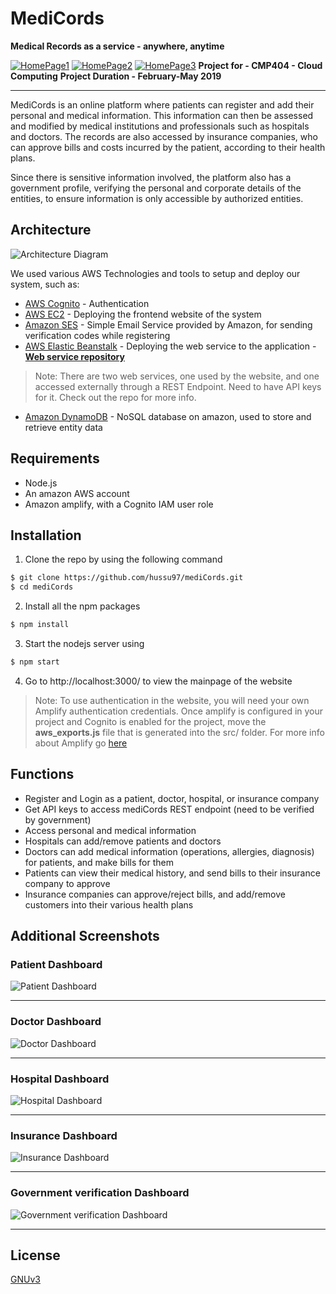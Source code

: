 # MediCords

**Medical Records as a service - anywhere, anytime**

[![HomePage1](/screenshots/homepage1.png)](http://ec2-34-248-9-135.eu-west-1.compute.amazonaws.com/)
[![HomePage2](/screenshots/homepage2.png)](http://ec2-34-248-9-135.eu-west-1.compute.amazonaws.com/)
[![HomePage3](/screenshots/homepage3.png)](http://ec2-34-248-9-135.eu-west-1.compute.amazonaws.com/)
**Project for - CMP404 - Cloud Computing**
**Project Duration - February-May 2019**
***
MediCords is an online platform where patients can register and add their personal and medical information. This information can then be assessed and modified by medical institutions and professionals such as hospitals and doctors. The records are also accessed by insurance companies, who can approve bills and costs incurred by the patient, according to their health plans.

Since there is sensitive information involved, the platform also has a government profile, verifying the personal and corporate details of the entities, to ensure information is only accessible by authorized entities.

## Architecture
![Architecture Diagram](/screenshots/architecture.png)

We used various AWS Technologies and tools to setup and deploy our system, such as:
* [AWS Cognito](https://aws.amazon.com/cognito/) - Authentication
* [AWS EC2](https://aws.amazon.com/ec2/) - Deploying the frontend website of the system
* [Amazon SES](https://aws.amazon.com/ses/) - Simple Email Service provided by Amazon, for sending verification codes while registering
* [AWS Elastic Beanstalk](https://aws.amazon.com/elasticbeanstalk/) - Deploying the web service to the application - **[Web service repository](https://github.com/hussu97/medicords-web-service)**
> Note: There are two web services, one used by the website, and one accessed externally through a REST Endpoint. Need to have API keys for it. Check out the repo for more info.
* [Amazon DynamoDB](https://aws.amazon.com/dynamodb/) - NoSQL database on amazon, used to store and retrieve entity data

## Requirements
* Node.js
* An amazon AWS account
* Amazon amplify, with a Cognito IAM user role

## Installation
1. Clone the repo by using the following command
``` bash
$ git clone https://github.com/hussu97/mediCords.git
$ cd mediCords
```
2. Install all the npm packages
``` bash
$ npm install
```
3. Start the nodejs server using
``` bash
$ npm start
```
4. Go to http://localhost:3000/ to view the mainpage of the website


> Note: To use authentication in the website, you will need your own Amplify authentication credentials. Once amplify is configured in your project and Cognito is enabled for the project, move the **aws_exports.js** file that is generated into the src/ folder. For more info about Amplify go [here](https://aws-amplify.github.io/docs/js/)

## Functions
* Register and Login as a patient, doctor, hospital, or insurance company
* Get API keys to access mediCords REST endpoint (need to be verified by government)
* Access personal and medical information
* Hospitals can add/remove patients and doctors
* Doctors can add medical information (operations, allergies, diagnosis) for patients, and make bills for them
* Patients can view their medical history, and send bills to their insurance company to approve
* Insurance companies can approve/reject bills, and add/remove customers into their various health plans

## Additional Screenshots

### Patient Dashboard
![Patient Dashboard](/screenshots/patient.png)
***
### Doctor Dashboard
![Doctor Dashboard](/screenshots/doctor.png)
***
### Hospital Dashboard
![Hospital Dashboard](/screenshots/hospital.png)
***
### Insurance Dashboard
![Insurance Dashboard](/screenshots/insurance.png)
***
### Government verification Dashboard
![Government verification Dashboard](/screenshots/government.png)
***
## License
[GNUv3](https://github.com/hussu97/mediCords/blob/master/LICENSE)